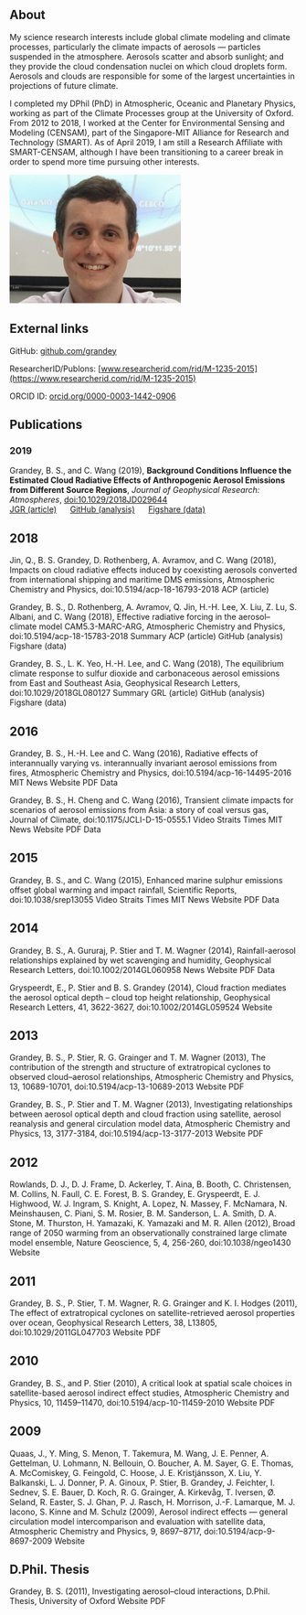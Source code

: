 ## About
My science research interests include global climate modeling and climate processes, particularly the climate impacts of aerosols — particles suspended in the atmosphere. Aerosols scatter and absorb sunlight; and they provide the cloud condensation nuclei on which cloud droplets form. Aerosols and clouds are responsible for some of the largest uncertainties in projections of future climate.

I completed my DPhil (PhD) in Atmospheric, Oceanic and Planetary Physics, working as part of the Climate Processes group at the University of Oxford. From 2012 to 2018, I worked at the Center for Environmental Sensing and Modeling (CENSAM), part of the Singapore-MIT Alliance for Research and Technology (SMART). As of April 2019, I am still a Research Affiliate with SMART-CENSAM, although I have been transitioning to a career break in order to spend more time pursuing other interests.

![Photo](dsc08007_small.jpg)

## External links
GitHub: [github.com/grandey](https://github.com/grandey)

ResearcherID/Publons: [www.researcherid.com/rid/M-1235-2015](https://www.researcherid.com/rid/M-1235-2015)

ORCID ID: [orcid.org/0000-0003-1442-0906](https://orcid.org/0000-0003-1442-0906)

## Publications

### 2019

Grandey, B. S., and C. Wang (2019), **Background Conditions Influence the Estimated Cloud Radiative Effects of Anthropogenic Aerosol Emissions from Different Source Regions**, _Journal of Geophysical Research: Atmospheres_, [doi:10.1029/2018JD029644](https://doi.org/10.1029/2018JD029644)<br/>
[JGR (article)](https://doi.org/10.1029/2018JD029644)&nbsp; &nbsp; &nbsp; [GitHub (analysis)](https://github.com/grandey/draft2017a-region-rfp)&nbsp; &nbsp; &nbsp; [Figshare (data)](https://doi.org/10.6084/m9.figshare.6972827)

## 2018

Jin, Q., B. S. Grandey, D. Rothenberg, A. Avramov, and C. Wang (2018), Impacts on cloud radiative effects induced by coexisting aerosols converted from international shipping and maritime DMS emissions, Atmospheric Chemistry and Physics, doi:10.5194/acp-18-16793-2018
ACP (article)

Grandey, B. S., D. Rothenberg, A. Avramov, Q. Jin, H.-H. Lee, X. Liu, Z. Lu, S. Albani, and C. Wang (2018), Effective radiative forcing in the aerosol–climate model CAM5.3-MARC-ARG, Atmospheric Chemistry and Physics, doi:10.5194/acp-18-15783-2018
Summary   ACP (article)   GitHub (analysis)   Figshare (data)

Grandey, B. S., L. K. Yeo, H.-H. Lee, and C. Wang (2018), The equilibrium climate response to sulfur dioxide and carbonaceous aerosol emissions from East and Southeast Asia, Geophysical Research Letters, doi:10.1029/2018GL080127
Summary   GRL (article)   GitHub (analysis)   Figshare (data)

## 2016

Grandey, B. S., H.-H. Lee and C. Wang (2016), Radiative effects of interannually varying vs. interannually invariant aerosol emissions from fires, Atmospheric Chemistry and Physics, doi:10.5194/acp-16-14495-2016
MIT News   Website   PDF   Data

Grandey, B. S., H. Cheng and C. Wang (2016), Transient climate impacts for scenarios of aerosol emissions from Asia: a story of coal versus gas, Journal of Climate, doi:10.1175/JCLI-D-15-0555.1
Video   Straits Times   MIT News   Website   PDF   Data

## 2015

Grandey, B. S., and C. Wang (2015), Enhanced marine sulphur emissions offset global warming and impact rainfall, Scientific Reports, doi:10.1038/srep13055
Video   Straits Times   MIT News   Website   PDF   Data

## 2014

Grandey, B. S., A. Gururaj, P. Stier and T. M. Wagner (2014), Rainfall-aerosol relationships explained by wet scavenging and humidity, Geophysical Research Letters, doi:10.1002/2014GL060958
News   Website   PDF   Data

Gryspeerdt, E., P. Stier and B. S. Grandey (2014), Cloud fraction mediates the aerosol optical depth – cloud top height relationship, Geophysical Research Letters, 41, 3622-3627, doi:10.1002/2014GL059524
Website

## 2013

Grandey, B. S., P. Stier, R. G. Grainger and T. M. Wagner (2013), The contribution of the strength and structure of extratropical cyclones to observed cloud–aerosol relationships, Atmospheric Chemistry and Physics, 13, 10689-10701, doi:10.5194/acp-13-10689-2013
Website   PDF

Grandey, B. S., P. Stier and T. M. Wagner (2013), Investigating relationships between aerosol optical depth and cloud fraction using satellite, aerosol reanalysis and general circulation model data, Atmospheric Chemistry and Physics, 13, 3177-3184, doi:10.5194/acp-13-3177-2013
Website   PDF

## 2012

Rowlands, D. J., D. J. Frame, D. Ackerley, T. Aina, B. Booth, C. Christensen, M. Collins, N. Faull, C. E. Forest, B. S. Grandey, E. Gryspeerdt, E. J. Highwood, W. J. Ingram, S. Knight, A. Lopez, N. Massey, F. McNamara, N. Meinshausen, C. Piani, S. M. Rosier, B. M. Sanderson, L. A. Smith, D. A. Stone, M. Thurston, H. Yamazaki, K. Yamazaki and M. R. Allen (2012), Broad range of 2050 warming from an observationally constrained large climate model ensemble, Nature Geoscience, 5, 4, 256-260, doi:10.1038/ngeo1430
Website

## 2011

Grandey, B. S., P. Stier, T. M. Wagner, R. G. Grainger and K. I. Hodges (2011), The effect of extratropical cyclones on satellite-retrieved aerosol properties over ocean, Geophysical Research Letters, 38, L13805, doi:10.1029/2011GL047703
Website   PDF

## 2010

Grandey, B. S., and P. Stier (2010), A critical look at spatial scale choices in satellite-based aerosol indirect effect studies, Atmospheric Chemistry and Physics, 10, 11459–11470, doi:10.5194/acp-10-11459-2010
Website   PDF

## 2009

Quaas, J., Y. Ming, S. Menon, T. Takemura, M. Wang, J. E. Penner, A. Gettelman, U. Lohmann, N. Bellouin, O. Boucher, A. M. Sayer, G. E. Thomas, A. McComiskey, G. Feingold, C. Hoose, J. E. Kristjánsson, X. Liu, Y. Balkanski, L. J. Donner, P. A. Ginoux, P. Stier, B. Grandey, J. Feichter, I. Sednev, S. E. Bauer, D. Koch, R. G. Grainger, A. Kirkevåg, T. Iversen, Ø. Seland, R. Easter, S. J. Ghan, P. J. Rasch, H. Morrison, J.-F. Lamarque, M. J. Iacono, S. Kinne and M. Schulz (2009), Aerosol indirect effects — general circulation model intercomparison and evaluation with satellite data, Atmospheric Chemistry and Physics, 9, 8697–8717, doi:10.5194/acp-9-8697-2009
Website

## D.Phil. Thesis

Grandey, B. S. (2011), Investigating aerosol–cloud interactions, D.Phil. Thesis, University of Oxford
Website   PDF
